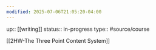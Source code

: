 ```yaml
---
modified: 2025-07-06T21:05:20-04:00
---
```


up::  [[writing]]
status:: in-progress
type:: #source/course


[[2HW-The Three Point Content System]]